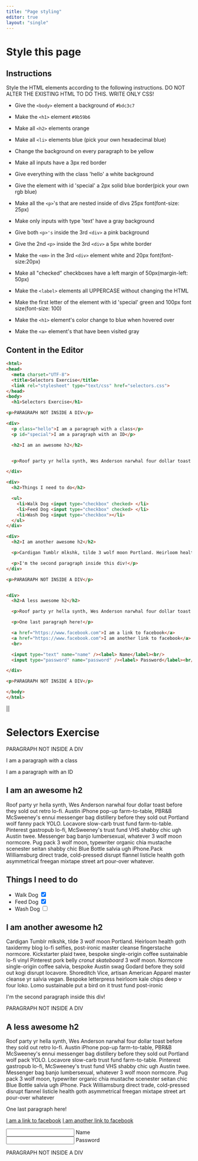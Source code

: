 ```yaml
---
title: "Page styling"
editor: true
layout: "single"
---
```


# Style this page

## Instructions

Style the HTML elements according to the following instructions. 
DO NOT ALTER THE EXISTING HTML TO DO THIS. WRITE ONLY CSS!

- Give the `<body>` element a background of `#bdc3c7`

- Make the `<h1>` element `#9b59b6`

- Make all `<h2>` elements orange

- Make all `<li>` elements blue (pick your own hexadecimal blue)

- Change the background on every paragraph to be yellow

- Make all inputs have a 3px red border

- Give everything with the class 'hello' a white background

- Give the element with id 'special' a 2px solid blue border(pick your own rgb blue)

- Make all the `<p>`'s that are nested inside of divs 25px font(font-size: 25px)

- Make only inputs with type 'text' have a gray background 

- Give both `<p>'s` inside the 3rd `<div>` a pink background

- Give the 2nd `<p>` inside the 3rd `<div>` a 5px white border

- Make the `<em>` in the 3rd `<div>` element white and 20px font(font-size:20px) 

- Make all "checked" checkboxes have a left margin of 50px(margin-left: 50px)

- Make the `<label>` elements all UPPERCASE without changing the HTML

- Make the first letter of the element with id 'special' green and 100px font size(font-size: 100)

- Make the `<h1>` element's color change to blue when hovered over 

- Make the `<a>` element's that have been visited gray 


## Content in the Editor

```html
<html>
<head>
  <meta charset="UTF-8">
  <title>Selectors Exercise</title>
  <link rel="stylesheet" type="text/css" href="selectors.css">
</head>
<body>
  <h1>Selectors Exercise</h1>

<p>PARAGRAPH NOT INSIDE A DIV</p>

<div>
  <p class="hello">I am a paragraph with a class</p>
  <p id="special">I am a paragraph with an ID</p>

  <h2>I am an awesome h2</h2>


  <p>Roof party yr hella synth, Wes Anderson narwhal four dollar toast before they sold out retro lo-fi. Austin iPhone pop-up farm-to-table, PBR&B McSweeney's ennui messenger bag distillery before they sold out Portland wolf fanny pack YOLO. Locavore slow-carb trust fund farm-to-table. Pinterest gastropub lo-fi, McSweeney's trust fund VHS shabby chic ugh Austin twee. Messenger bag banjo lumbersexual, whatever 3 wolf moon normcore. Pug pack 3 wolf moon, typewriter organic chia mustache scenester seitan shabby chic Blue Bottle salvia ugh iPhone.Pack Williamsburg direct trade, cold-pressed disrupt flannel listicle health goth asymmetrical freegan mixtape street art pour-over whatever.</p>

</div>

<div>
  <h2>Things I need to do</h2>

  <ul>
    <li>Walk Dog <input type="checkbox" checked> </li>
    <li>Feed Dog <input type="checkbox" checked> </li>
    <li>Wash Dog <input type="checkbox"></li>
  </ul>
</div>

<div>
  <h2>I am another awesome h2</h2>

  <p>Cardigan Tumblr mlkshk, tilde 3 wolf moon Portland. Heirloom health goth taxidermy blog lo-fi selfies, post-ironic master cleanse fingerstache normcore. Kickstarter plaid twee, bespoke single-origin coffee sustainable lo-fi vinyl Pinterest pork belly <em>cronut skateboard</em> 3 wolf moon. Normcore single-origin coffee salvia, bespoke Austin swag Godard before they sold out kogi disrupt locavore. Shoreditch Vice, artisan American Apparel master cleanse yr salvia vegan. Bespoke letterpress heirloom kale chips deep v four loko. Lomo sustainable put a bird on it trust fund post-ironic</p>

  <p>I'm the second paragraph inside this div!</p>
</div>

<p>PARAGRAPH NOT INSIDE A DIV</p>


<div>
  <h2>A less awesome h2</h2>

  <p>Roof party yr hella synth, Wes Anderson narwhal four dollar toast before they sold out retro lo-fi. Austin iPhone pop-up farm-to-table, PBR&B McSweeney's ennui messenger bag distillery before they sold out Portland wolf pack YOLO. Locavore slow-carb trust fund farm-to-table. Pinterest gastropub lo-fi, McSweeney's trust fund VHS shabby chic ugh Austin twee. Messenger bag banjo lumbersexual, whatever 3 wolf moon normcore. Pug pack 3 wolf moon, typewriter organic chia mustache scenester seitan chic Blue Bottle salvia ugh iPhone. Pack Williamsburg direct trade, cold-pressed disrupt flannel listicle health goth asymmetrical freegan mixtape street art pour-over whatever</p>

  <p>One last paragraph here!</p>

  <a href="https://www.facebook.com">I am a link to facebook</a>
  <a href="https://www.facebook.com">I am another link to facebook</a>
  <br>

  <input type="text" name="name" /><label> Name</label><br/>
  <input type="password" name="password" /><label> Password</label><br/>

</div>

<p>PARAGRAPH NOT INSIDE A DIV</p>

</body>
</html>
```

||

<html>
<head>
  <meta charset="UTF-8">
  <title>Selectors Exercise</title>
  <link rel="stylesheet" type="text/css" href="selectors.css">
</head>
<body>
  <h1>Selectors Exercise</h1>

<p>PARAGRAPH NOT INSIDE A DIV</p>

<div>
  <p class="hello">I am a paragraph with a class</p>
  <p id="special">I am a paragraph with an ID</p>

  <h2>I am an awesome h2</h2>


  <p>Roof party yr hella synth, Wes Anderson narwhal four dollar toast before they sold out retro lo-fi. Austin iPhone pop-up farm-to-table, PBR&B McSweeney's ennui messenger bag distillery before they sold out Portland wolf fanny pack YOLO. Locavore slow-carb trust fund farm-to-table. Pinterest gastropub lo-fi, McSweeney's trust fund VHS shabby chic ugh Austin twee. Messenger bag banjo lumbersexual, whatever 3 wolf moon normcore. Pug pack 3 wolf moon, typewriter organic chia mustache scenester seitan shabby chic Blue Bottle salvia ugh iPhone.Pack Williamsburg direct trade, cold-pressed disrupt flannel listicle health goth asymmetrical freegan mixtape street art pour-over whatever.</p>

</div>

<div>
  <h2>Things I need to do</h2>

  <ul>
    <li>Walk Dog <input type="checkbox" checked> </li>
    <li>Feed Dog <input type="checkbox" checked> </li>
    <li>Wash Dog <input type="checkbox"></li>
  </ul>
</div>

<div>
  <h2>I am another awesome h2</h2>

  <p>Cardigan Tumblr mlkshk, tilde 3 wolf moon Portland. Heirloom health goth taxidermy blog lo-fi selfies, post-ironic master cleanse fingerstache normcore. Kickstarter plaid twee, bespoke single-origin coffee sustainable lo-fi vinyl Pinterest pork belly <em>cronut skateboard</em> 3 wolf moon. Normcore single-origin coffee salvia, bespoke Austin swag Godard before they sold out kogi disrupt locavore. Shoreditch Vice, artisan American Apparel master cleanse yr salvia vegan. Bespoke letterpress heirloom kale chips deep v four loko. Lomo sustainable put a bird on it trust fund post-ironic</p>

  <p>I'm the second paragraph inside this div!</p>
</div>

<p>PARAGRAPH NOT INSIDE A DIV</p>


<div>
  <h2>A less awesome h2</h2>

  <p>Roof party yr hella synth, Wes Anderson narwhal four dollar toast before they sold out retro lo-fi. Austin iPhone pop-up farm-to-table, PBR&B McSweeney's ennui messenger bag distillery before they sold out Portland wolf pack YOLO. Locavore slow-carb trust fund farm-to-table. Pinterest gastropub lo-fi, McSweeney's trust fund VHS shabby chic ugh Austin twee. Messenger bag banjo lumbersexual, whatever 3 wolf moon normcore. Pug pack 3 wolf moon, typewriter organic chia mustache scenester seitan chic Blue Bottle salvia ugh iPhone. Pack Williamsburg direct trade, cold-pressed disrupt flannel listicle health goth asymmetrical freegan mixtape street art pour-over whatever</p>

  <p>One last paragraph here!</p>

  <a href="https://www.facebook.com">I am a link to facebook</a>
  <a href="https://www.facebook.com">I am another link to facebook</a>
  <br>

  <input type="text" name="name" /><label> Name</label><br/>
  <input type="password" name="password" /><label> Password</label><br/>

</div>

<p>PARAGRAPH NOT INSIDE A DIV</p>

</body>
</html>


